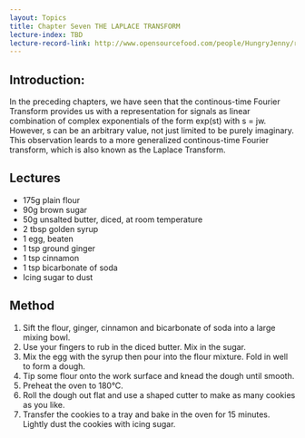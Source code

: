 ```yaml
---
layout: Topics
title: Chapter Seven THE LAPLACE TRANSFORM
lecture-index: TBD
lecture-record-link: http://www.opensourcefood.com/people/HungryJenny/recipes/soft-christmas-gingerbread-cookies
---
```

## Introduction: 
In the preceding chapters, we have seen that the continous-time Fourier Transform provides us with a representation for signals as linear combination of complex exponentials of the form exp(st) with s = jw. However, s can be an arbitrary value, not just limited to be purely imaginary. This observation leards to a more generalized continous-time Fourier transform, which is also known as the Laplace Transform.

## Lectures

* 175g plain flour
* 90g brown sugar
* 50g unsalted butter, diced, at room temperature
* 2 tbsp golden syrup
* 1 egg, beaten
* 1 tsp ground ginger
* 1 tsp cinnamon
* 1 tsp bicarbonate of soda
* Icing sugar to dust

## Method

1. Sift the flour, ginger, cinnamon and bicarbonate of soda into a large mixing bowl.
2. Use your fingers to rub in the diced butter. Mix in the sugar.
3. Mix the egg with the syrup then pour into the flour mixture. Fold in well to form a dough.
4. Tip some flour onto the work surface and knead the dough until smooth.
5. Preheat the oven to 180°C.
6. Roll the dough out flat and use a shaped cutter to make as many cookies as you like.
7. Transfer the cookies to a tray and bake in the oven for 15 minutes. Lightly dust the cookies with icing sugar.